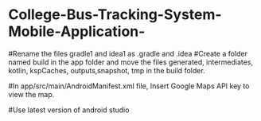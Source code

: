 # College-Bus-Tracking-System-Mobile-Application-
#Rename the files gradle1 and idea1 as .gradle and .idea
#Create a folder named build in the app folder and move the files generated, intermediates, kotlin, kspCaches, outputs,snapshot, tmp in the build folder.

#In app/src/main/AndroidManifest.xml file, Insert Google Maps API key to view the map.

#Use latest version of android studio
